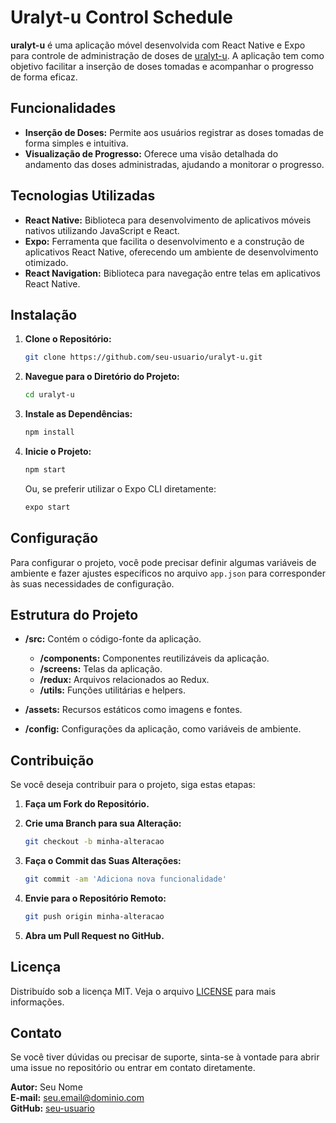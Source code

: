 # Uralyt-u Control Schedule

**uralyt-u** é uma aplicação móvel desenvolvida com React Native e Expo para controle de administração de doses de [uralyt-u](). A aplicação tem como objetivo facilitar a inserção de doses tomadas e acompanhar o progresso de forma eficaz.

## Funcionalidades

- **Inserção de Doses:** Permite aos usuários registrar as doses tomadas de forma simples e intuitiva.
- **Visualização de Progresso:** Oferece uma visão detalhada do andamento das doses administradas, ajudando a monitorar o progresso.

## Tecnologias Utilizadas

- **React Native:** Biblioteca para desenvolvimento de aplicativos móveis nativos utilizando JavaScript e React.
- **Expo:** Ferramenta que facilita o desenvolvimento e a construção de aplicativos React Native, oferecendo um ambiente de desenvolvimento otimizado.
- **React Navigation:** Biblioteca para navegação entre telas em aplicativos React Native.

## Instalação

1. **Clone o Repositório:**

    ```bash
    git clone https://github.com/seu-usuario/uralyt-u.git
    ```

2. **Navegue para o Diretório do Projeto:**

    ```bash
    cd uralyt-u
    ```

3. **Instale as Dependências:**

    ```bash
    npm install
    ```

4. **Inicie o Projeto:**

    ```bash
    npm start
    ```

    Ou, se preferir utilizar o Expo CLI diretamente:

    ```bash
    expo start
    ```

## Configuração

Para configurar o projeto, você pode precisar definir algumas variáveis de ambiente e fazer ajustes específicos no arquivo `app.json` para corresponder às suas necessidades de configuração.

## Estrutura do Projeto

- **/src:** Contém o código-fonte da aplicação.
  - **/components:** Componentes reutilizáveis da aplicação.
  - **/screens:** Telas da aplicação.
  - **/redux:** Arquivos relacionados ao Redux.
  - **/utils:** Funções utilitárias e helpers.

- **/assets:** Recursos estáticos como imagens e fontes.

- **/config:** Configurações da aplicação, como variáveis de ambiente.

## Contribuição

Se você deseja contribuir para o projeto, siga estas etapas:

1. **Faça um Fork do Repositório.**
2. **Crie uma Branch para sua Alteração:**

    ```bash
    git checkout -b minha-alteracao
    ```

3. **Faça o Commit das Suas Alterações:**

    ```bash
    git commit -am 'Adiciona nova funcionalidade'
    ```

4. **Envie para o Repositório Remoto:**

    ```bash
    git push origin minha-alteracao
    ```

5. **Abra um Pull Request no GitHub.**

## Licença

Distribuído sob a licença MIT. Veja o arquivo [LICENSE](LICENSE) para mais informações.

## Contato

Se você tiver dúvidas ou precisar de suporte, sinta-se à vontade para abrir uma issue no repositório ou entrar em contato diretamente.

**Autor:** Seu Nome  
**E-mail:** seu.email@dominio.com  
**GitHub:** [seu-usuario](https://github.com/seu-usuario)

